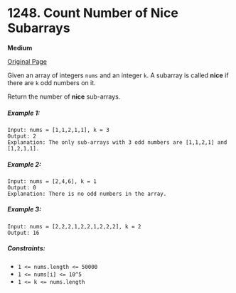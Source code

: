 # 1248. Count Number of Nice Subarrays

**Medium**

[Original Page](https://leetcode.com/problems/count-number-of-nice-subarrays/)

Given an array of integers `nums` and an integer `k`. A subarray is called __nice__ if there are `k` odd numbers on it.

Return the number of __nice__ sub-arrays.

##### Example 1:
```
Input: nums = [1,1,2,1,1], k = 3
Output: 2
Explanation: The only sub-arrays with 3 odd numbers are [1,1,2,1] and [1,2,1,1].
```

##### Example 2:
```
Input: nums = [2,4,6], k = 1
Output: 0
Explanation: There is no odd numbers in the array.
```

##### Example 3:
```
Input: nums = [2,2,2,1,2,2,1,2,2,2], k = 2
Output: 16
```

##### Constraints:
- `1 <= nums.length <= 50000`
- `1 <= nums[i] <= 10^5`
- `1 <= k <= nums.length`
